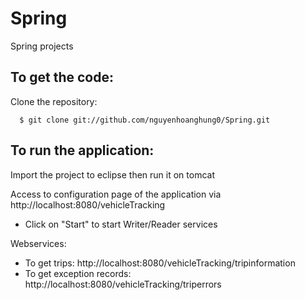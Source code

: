 # Spring
Spring projects

To get the code:
-------------------
Clone the repository:

      $ git clone git://github.com/nguyenhoanghung0/Spring.git

To run the application:
-------------------	
Import the project to eclipse then run it on tomcat

Access to configuration page of the application via http://localhost:8080/vehicleTracking
   - Click on "Start" to start Writer/Reader services
   
Webservices:
   - To get trips: http://localhost:8080/vehicleTracking/tripinformation
   - To get exception records: http://localhost:8080/vehicleTracking/triperrors
